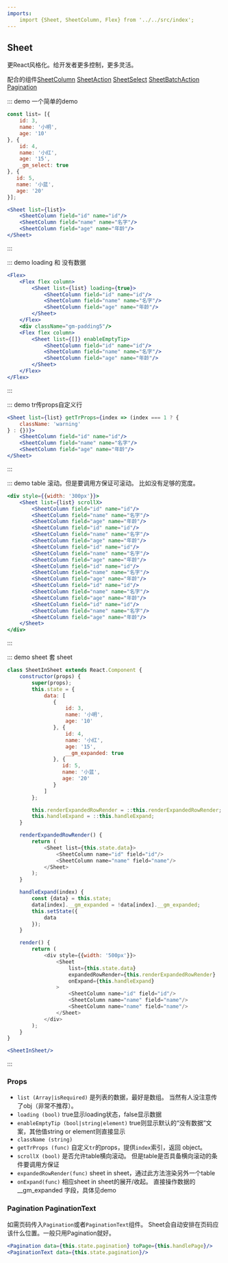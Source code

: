 ```yaml
---
imports:
    import {Sheet, SheetColumn, Flex} from '../../src/index';
---
```

## Sheet

更React风格化。给开发者更多控制，更多灵活。

配合的组件[SheetColumn](#/doc/SheetColumn) [SheetAction](#/doc/SheetAction) [SheetSelect](#/doc/SheetSelect) [SheetBatchAction](#/doc/SheetBatchAction) [Pagination](#/doc/Sheet?anchor=pagination-paginationtext)

::: demo 一个简单的demo
```js
const list= [{
    id: 3,
    name: '小明',
    age: '10'
}, {
    id: 4,
    name: '小红',
    age: '15',
    _gm_select: true
}, {
   id: 5,
   name: '小蓝',
   age: '20'
}];
```
```jsx
<Sheet list={list}>
    <SheetColumn field="id" name="id"/>
    <SheetColumn field="name" name="名字"/>
    <SheetColumn field="age" name="年龄"/>
</Sheet>
```
:::

::: demo loading 和 没有数据
```jsx
<Flex>
    <Flex flex column> 
        <Sheet list={list} loading={true}>
            <SheetColumn field="id" name="id"/>
            <SheetColumn field="name" name="名字"/>
            <SheetColumn field="age" name="年龄"/>
        </Sheet>
    </Flex>
    <div className="gm-padding5"/>
    <Flex flex column> 
        <Sheet list={[]} enableEmptyTip>
            <SheetColumn field="id" name="id"/>
            <SheetColumn field="name" name="名字"/>
            <SheetColumn field="age" name="年龄"/>
        </Sheet>
    </Flex>
</Flex> 
```
:::

::: demo tr传props自定义行
```jsx
<Sheet list={list} getTrProps={index => (index === 1 ? {
    className: 'warning'
} : {})}>
    <SheetColumn field="id" name="id"/>
    <SheetColumn field="name" name="名字"/>
    <SheetColumn field="age" name="年龄"/>
</Sheet>
```
:::

::: demo table 滚动。但是要调用方保证可滚动。 比如没有足够的宽度。
```jsx
<div style={{width: '300px'}}>
    <Sheet list={list} scrollX>
        <SheetColumn field="id" name="id"/>
        <SheetColumn field="name" name="名字"/>
        <SheetColumn field="age" name="年龄"/>
        <SheetColumn field="id" name="id"/>
        <SheetColumn field="name" name="名字"/>
        <SheetColumn field="age" name="年龄"/>
        <SheetColumn field="id" name="id"/>
        <SheetColumn field="name" name="名字"/>
        <SheetColumn field="age" name="年龄"/>
        <SheetColumn field="id" name="id"/>
        <SheetColumn field="name" name="名字"/>
        <SheetColumn field="age" name="年龄"/>
        <SheetColumn field="id" name="id"/>
        <SheetColumn field="name" name="名字"/>
        <SheetColumn field="age" name="年龄"/>
        <SheetColumn field="id" name="id"/>
        <SheetColumn field="name" name="名字"/>
        <SheetColumn field="age" name="年龄"/>
    </Sheet>
</div>
```
:::

::: demo sheet 套 sheet
```js
class SheetInSheet extends React.Component {
    constructor(props) {
        super(props);
        this.state = {
            data: [
               {
                   id: 3,
                   name: '小明',
                   age: '10'
               }, {
                   id: 4,
                   name: '小红',
                   age: '15',
                   __gm_expanded: true
               }, {
                  id: 5,
                  name: '小蓝',
                  age: '20'
               }
            ]
        };

        this.renderExpandedRowRender = ::this.renderExpandedRowRender;
        this.handleExpand = ::this.handleExpand;
    }

    renderExpandedRowRender() {
        return (
            <Sheet list={this.state.data}>
                <SheetColumn name="id" field="id"/>
                <SheetColumn name="name" field="name"/>
            </Sheet>
        );
    }

    handleExpand(index) {
        const {data} = this.state;
        data[index].__gm_expanded = !data[index].__gm_expanded;
        this.setState({
            data
        });
    }

    render() {
        return (
            <div style={{width: '500px'}}>
                <Sheet
                    list={this.state.data}
                    expandedRowRender={this.renderExpandedRowRender}
                    onExpand={this.handleExpand}
                >
                    <SheetColumn name="id" field="id"/>
                    <SheetColumn name="name" field="name"/>
                    <SheetColumn name="name" field="name"/>
                </Sheet>
            </div>
        );
    }
}
```
```jsx
<SheetInSheet/>
```
:::

### Props
- `list (Array|isRequired)` 是列表的数据，最好是数组。 当然有人没注意传了obj（非常不推荐）。
- `loading (bool)` true显示loading状态，false显示数据
- `enableEmptyTip (bool|string|element)` true则显示默认的“没有数据”文案，其他值string or element则直接显示 
- `className (string)`
- `getTrProps (func)` 自定义`tr`的props，提供`index`索引，返回 object。
- `scrollX (bool)` 是否允许table横向滚动。 但是table是否具备横向滚动的条件要调用方保证
- `expandedRowRender(func)` sheet in sheet，通过此方法渲染另外一个table
- `onExpand(func)` 相应sheet in sheet的展开/收起。 直接操作数据的 __gm_expanded 字段，具体见demo

### Pagination PaginationText

如需页码传入`Pagination`或者`PaginationText`组件。 
Sheet会自动安排在页码应该什么位置。一般只用Pagination就好。

```jsx
<Pagination data={this.state.pagination} toPage={this.handlePage}/>
<PaginationText data={this.state.pagination}/>
```